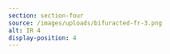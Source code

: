 ```yaml
---
section: section-four
source: /images/uploads/bifuracted-fr-3.png
alt: IR 4
display-position: 4
---
```

